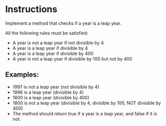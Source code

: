# Instructions
Implement a method that checks if a year is a leap year.

All the following rules must be satisfied:

- A year is not a leap year if not divisible by 4
- A year is a leap year if divisible by 4
- A year is a leap year if divisible by 400
- A year is not a leap year if divisible by 100 but not by 400

## Examples:

- 1997 is not a leap year (not divisible by 4)
- 1996 is a leap year (divisible by 4)
- 1600 is a leap year (divisible by 400)
- 1800 is not a leap year (divisible by 4, divisible by 100, NOT divisible by 400)
- The method should return true if a year is a leap year, and false if it is not.